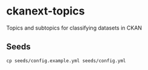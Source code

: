 # ckanext-topics
Topics and subtopics for classifying datasets in CKAN

## Seeds

```
cp seeds/config.example.yml seeds/config.yml
```